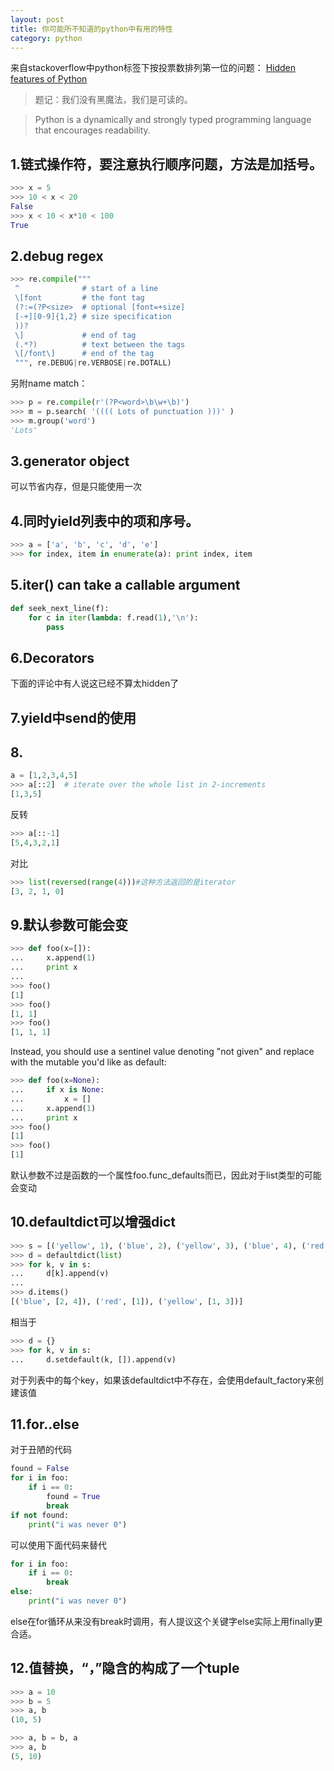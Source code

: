 ```yaml
---
layout: post
title: 你可能所不知道的python中有用的特性
category: python
---
```


来自stackoverflow中python标签下按投票数排列第一位的问题：
[Hidden features of Python](http://stackoverflow.com/questions/101268/hidden-features-of-python?tab=votes#tab-top)

> 题记：我们没有黑魔法，我们是可读的。 

> Python is a dynamically and strongly typed programming language that encourages readability. 

## 1.链式操作符，要注意执行顺序问题，方法是加括号。 

```python
>>> x = 5
>>> 10 < x < 20 
False
>>> x < 10 < x*10 < 100
True
```

## 2.debug regex 

```python
>>> re.compile("""
 ^              # start of a line
 \[font         # the font tag
 (?:=(?P<size>  # optional [font=+size]
 [-+][0-9]{1,2} # size specification
 ))?
 \]             # end of tag
 (.*?)          # text between the tags
 \[/font\]      # end of the tag
 """, re.DEBUG|re.VERBOSE|re.DOTALL)
```

另附name match： 

```python
>>> p = re.compile(r'(?P<word>\b\w+\b)')
>>> m = p.search( '(((( Lots of punctuation )))' )
>>> m.group('word')
'Lots'
```

## 3.generator object 

可以节省内存，但是只能使用一次 

## 4.同时yield列表中的项和序号。 

```python
>>> a = ['a', 'b', 'c', 'd', 'e']
>>> for index, item in enumerate(a): print index, item
```

## 5.iter() can take a callable argument 

```python
def seek_next_line(f):
    for c in iter(lambda: f.read(1),'\n'):
        pass
```

## 6.Decorators 

下面的评论中有人说这已经不算太hidden了 

## 7.yield中send的使用 

## 8.

```python
a = [1,2,3,4,5]
>>> a[::2]  # iterate over the whole list in 2-increments
[1,3,5]
```

反转

```python
>>> a[::-1]
[5,4,3,2,1]
```

对比

```python
>>> list(reversed(range(4)))#这种方法返回的是iterator
[3, 2, 1, 0] 
```

## 9.默认参数可能会变 

```python
>>> def foo(x=[]):
...     x.append(1)
...     print x
... 
>>> foo()
[1]
>>> foo()
[1, 1]
>>> foo()
[1, 1, 1]
```

Instead, you should use a sentinel value denoting "not given" and replace with the mutable you'd like as default: 

```python
>>> def foo(x=None):
...     if x is None:
...         x = []
...     x.append(1)
...     print x
>>> foo()
[1]
>>> foo()
[1]
```

默认参数不过是函数的一个属性foo.func_defaults而已，因此对于list类型的可能会变动 

## 10.defaultdict可以增强dict 

```python
>>> s = [('yellow', 1), ('blue', 2), ('yellow', 3), ('blue', 4), ('red', 1)]
>>> d = defaultdict(list)
>>> for k, v in s:
...     d[k].append(v)
...
>>> d.items()
[('blue', [2, 4]), ('red', [1]), ('yellow', [1, 3])]
```

相当于 

```python
>>> d = {}
>>> for k, v in s:
...     d.setdefault(k, []).append(v)
```

对于列表中的每个key，如果该defaultdict中不存在，会使用default_factory来创建该值 

## 11.for..else 

对于丑陋的代码 

```python
found = False
for i in foo:
    if i == 0:
        found = True
        break
if not found:
    print("i was never 0")
```

可以使用下面代码来替代 

```python
for i in foo:
    if i == 0:
        break
else:
    print("i was never 0")
```

else在for循环从来没有break时调用，有人提议这个关键字else实际上用finally更合适。 

## 12.值替换，“，”隐含的构成了一个tuple 

```python
>>> a = 10
>>> b = 5
>>> a, b
(10, 5)

>>> a, b = b, a
>>> a, b
(5, 10)
```
